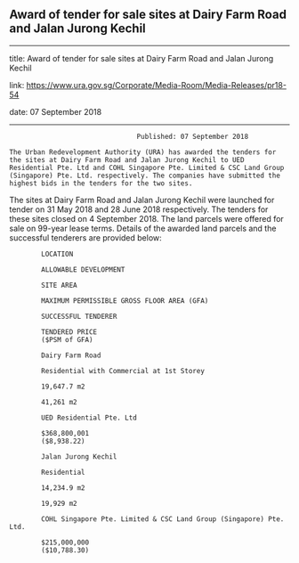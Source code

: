 ## Award of tender for sale sites at Dairy Farm Road and Jalan Jurong Kechil
---
title: Award of tender for sale sites at Dairy Farm Road and Jalan Jurong Kechil

link: https://www.ura.gov.sg/Corporate/Media-Room/Media-Releases/pr18-54

date: 07 September 2018

---


                                    Published: 07 September 2018

    The Urban Redevelopment Authority (URA) has awarded the tenders for the sites at Dairy Farm Road and Jalan Jurong Kechil to UED Residential Pte. Ltd and COHL Singapore Pte. Limited & CSC Land Group (Singapore) Pte. Ltd. respectively. The companies have submitted the highest bids in the tenders for the two sites.
The sites at Dairy Farm Road and Jalan Jurong Kechil were launched for tender on 31 May 2018 and 28 June 2018 respectively. The tenders for these sites closed on 4 September 2018. The land parcels were offered for sale on 99-year lease terms.
Details of the awarded land parcels and the successful tenderers are provided below:

            LOCATION

            ALLOWABLE DEVELOPMENT

            SITE AREA

            MAXIMUM PERMISSIBLE GROSS FLOOR AREA (GFA)

            SUCCESSFUL TENDERER

            TENDERED PRICE
            ($PSM of GFA)

            Dairy Farm Road

            Residential with Commercial at 1st Storey

            19,647.7 m2

            41,261 m2

            UED Residential Pte. Ltd

            $368,800,001
            ($8,938.22)

            Jalan Jurong Kechil

            Residential

            14,234.9 m2

            19,929 m2

            COHL Singapore Pte. Limited & CSC Land Group (Singapore) Pte. Ltd.

            $215,000,000
            ($10,788.30)